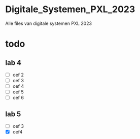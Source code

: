 # Digitale_Systemen_PXL_2023
Alle files van digitale systemen PXL 2023
# todo
## lab 4
- [ ] oef 2
- [ ] oef 3
- [ ] oef 4
- [ ] oef 5
- [ ] oef 6
## lab 5
- [ ] oef 3
- [x] oef4
